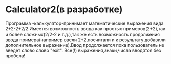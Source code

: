 # Calculator2(в разработке)
Программа -калькулятор-принимает математические выражения вида 2+2-2+2/2.Имеется возможность ввода как простых примеров(2+2),так и более сложных(2/2-2 и т.д.),так же есть возможность продолжения ввода примера(например ввели 2+2,посчитали и к результату добавили дополнительное выражение).Ввод продолжается пока пользователь не введет слово слово "exit".
Все(!) выражения,знаки,числа вводятся без пробела!
